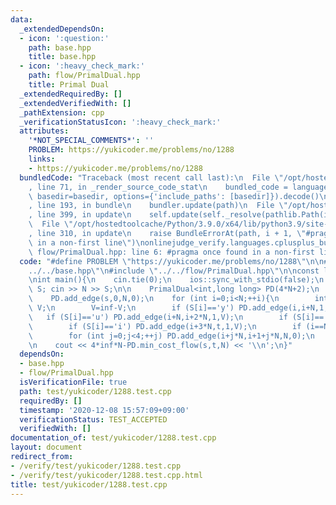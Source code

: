 ```yaml
---
data:
  _extendedDependsOn:
  - icon: ':question:'
    path: base.hpp
    title: base.hpp
  - icon: ':heavy_check_mark:'
    path: flow/PrimalDual.hpp
    title: Primal Dual
  _extendedRequiredBy: []
  _extendedVerifiedWith: []
  _pathExtension: cpp
  _verificationStatusIcon: ':heavy_check_mark:'
  attributes:
    '*NOT_SPECIAL_COMMENTS*': ''
    PROBLEM: https://yukicoder.me/problems/no/1288
    links:
    - https://yukicoder.me/problems/no/1288
  bundledCode: "Traceback (most recent call last):\n  File \"/opt/hostedtoolcache/Python/3.9.0/x64/lib/python3.9/site-packages/onlinejudge_verify/documentation/build.py\"\
    , line 71, in _render_source_code_stat\n    bundled_code = language.bundle(stat.path,\
    \ basedir=basedir, options={'include_paths': [basedir]}).decode()\n  File \"/opt/hostedtoolcache/Python/3.9.0/x64/lib/python3.9/site-packages/onlinejudge_verify/languages/cplusplus.py\"\
    , line 193, in bundle\n    bundler.update(path)\n  File \"/opt/hostedtoolcache/Python/3.9.0/x64/lib/python3.9/site-packages/onlinejudge_verify/languages/cplusplus_bundle.py\"\
    , line 399, in update\n    self.update(self._resolve(pathlib.Path(included), included_from=path))\n\
    \  File \"/opt/hostedtoolcache/Python/3.9.0/x64/lib/python3.9/site-packages/onlinejudge_verify/languages/cplusplus_bundle.py\"\
    , line 310, in update\n    raise BundleErrorAt(path, i + 1, \"#pragma once found\
    \ in a non-first line\")\nonlinejudge_verify.languages.cplusplus_bundle.BundleErrorAt:\
    \ flow/PrimalDual.hpp: line 6: #pragma once found in a non-first line\n"
  code: "#define PROBLEM \"https://yukicoder.me/problems/no/1288\"\n\n#include \"\
    ../../base.hpp\"\n#include \"../../flow/PrimalDual.hpp\"\n\nconst long long inf=1e9;\n\
    \nint main(){\n    cin.tie(0);\n    ios::sync_with_stdio(false);\n    int N; string\
    \ S; cin >> N >> S;\n\n    PrimalDual<int,long long> PD(4*N+2);\n    int s=4*N,t=4*N+1;\n\
    \    PD.add_edge(s,0,N,0);\n    for (int i=0;i<N;++i){\n        int V; cin >>\
    \ V;\n        V=inf-V;\n        if (S[i]=='y') PD.add_edge(i,i+N,1,V);\n     \
    \   if (S[i]=='u') PD.add_edge(i+N,i+2*N,1,V);\n        if (S[i]=='k') PD.add_edge(i+2*N,i+3*N,1,V);\n\
    \        if (S[i]=='i') PD.add_edge(i+3*N,t,1,V);\n        if (i==N-1) continue;\n\
    \        for (int j=0;j<4;++j) PD.add_edge(i+j*N,i+1+j*N,N,0);\n    }\n    PD.add_edge(s,t,N,4*inf);\n\
    \n    cout << 4*inf*N-PD.min_cost_flow(s,t,N) << '\\n';\n}"
  dependsOn:
  - base.hpp
  - flow/PrimalDual.hpp
  isVerificationFile: true
  path: test/yukicoder/1288.test.cpp
  requiredBy: []
  timestamp: '2020-12-08 15:57:09+09:00'
  verificationStatus: TEST_ACCEPTED
  verifiedWith: []
documentation_of: test/yukicoder/1288.test.cpp
layout: document
redirect_from:
- /verify/test/yukicoder/1288.test.cpp
- /verify/test/yukicoder/1288.test.cpp.html
title: test/yukicoder/1288.test.cpp
---
```

